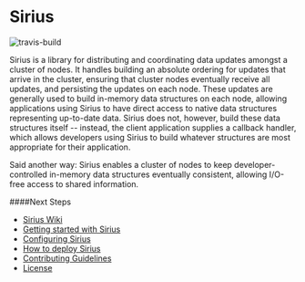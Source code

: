 # Sirius

![travis-build](https://magnum.travis-ci.com/Comcast/sirius.png?token=zSLLF7swbFqkKtu21hCs)

Sirius is a library for distributing and coordinating data updates
amongst a cluster of nodes. It handles building an absolute ordering
for updates that arrive in the cluster, ensuring that cluster nodes
eventually receive all updates, and persisting the updates on each
node. These updates are generally used to build in-memory data
structures on each node, allowing applications using Sirius to have
direct access to native data structures representing up-to-date data.
Sirius does not, however, build these data structures
itself -- instead, the client application supplies a callback handler,
which allows developers using Sirius to build whatever structures are
most appropriate for their application.

Said another way: Sirius enables a cluster of nodes to keep
developer-controlled in-memory data structures eventually consistent,
allowing I/O-free access to shared information.

####Next Steps
* [Sirius Wiki](https://github.com/Comcast/sirius/wiki)
* [Getting started with Sirius](https://github.com/Comcast/sirius/wiki/Getting+started+with+Sirius)
* [Configuring Sirius](https://github.com/Comcast/sirius/wiki/Configuring+Sirius)
* [How to deploy Sirius](https://github.com/Comcast/sirius/wiki/How+to+deploy+Sirius)
* [Contributing Guidelines](https://github.com/Comcast/sirius/blob/master/CONTRIBUTING.md)
* [License](https://github.com/Comcast/sirius/blob/master/LICENSE)
